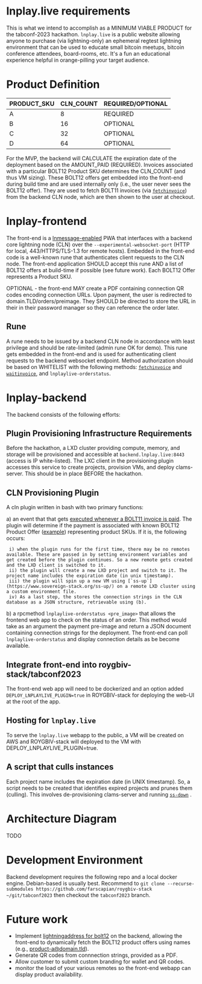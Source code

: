 # lnplay.live requirements

This is what we intend to accomplish as a MINIMUM VIABLE PRODUCT for the tabconf-2023 hackathon. `lnplay.live` is a public website allowing anyone to purchase (via lightning-only) an ephemeral regtest lightning environment that can be used to educate small bitcoin meetups, bitcoin conference attendees, board-rooms, etc. It's a fun an educational experience helpful in orange-pilling your target audience.

# Product Definition

|PRODUCT_SKU|CLN_COUNT|REQUIRED/OPTIONAL|
|---|---|---|
|A|8|REQUIRED|
|B|16|OPTIONAL|
|C|32|OPTIONAL|
|D|64|OPTIONAL|

For the MVP, the backend will CALCULATE the expiration date of the deployment based on the AMOUNT_PAID (REQUIRED). Invoices associated with a particular BOLT12 Product SKU determines the CLN_COUNT (and thus VM sizing). These BOLT12 offers get embedded into the front-end during build time and are used internally only (i.e., the user never sees the BOLT12 offer). They are used to fetch BOLT11 invoices (via [`fetchinvoice`](https://docs.corelightning.org/reference/lightning-fetchinvoice)) from the backend CLN node, which are then shown to the user at checkout.

# lnplay-frontend

The front-end is a [lnmessage-enabled](https://github.com/aaronbarnardsound/lnmessage) PWA that interfaces with a backend core lightning node (CLN) over the `--experimental-websocket-port` (HTTP for local, 443/HTTPS/TLS-1.3 for remote hosts). Embedded in the front-end code is a well-known rune that authenticates client requests to the CLN node. The front-end application SHOULD accept this rune AND a list of BOLT12 offers at build-time if possible (see future work). Each BOLT12 Offer represents a Product SKU.

OPTIONAL - the front-end MAY create a PDF containing connection QR codes encoding connection URLs. Upon payment, the user is redirected to domain.TLD/orders/preimage. They SHOULD be directed to store the URL in their in their password manager so they can reference the order later. 

## Rune

A rune needs to be issued by a backend CLN node in accordance with least privilege and should be rate-limited (admin rune OK for demo). This rune gets embedded in the front-end and is used for authenticating client requests to the backend websocket endpoint. Method authorization should be based on WHITELIST with the following methods: [`fetchinvoice`](https://docs.corelightning.org/reference/lightning-fetchinvoice) and [`waitinvoice`](https://docs.corelightning.org/reference/lightning-waitinvoice), and `lnplaylive-orderstatus`.

# lnplay-backend

The backend consists of the following efforts:

## Plugin Provisioning Infrastructure Requirements

Before the hackathon, a LXD cluster providing compute, memory, and storage will be provisioned and accessible at `backend.lnplay.live:8443` (access is IP white-listed). The LXC client in the provisioning plugin accesses this service to create projects, provision VMs, and deploy clams-server. This should be in place BEFORE the hackathon.

## CLN Provisioning Plugin

A cln plugin written in bash with two primary functions:  
  
  a) an event that that gets [executed whenever a BOLT11 invoice is paid](https://docs.corelightning.org/docs/event-notifications). The plugin will determine if the payment is associated with known BOLT12 Product Offer ([example](https://github.com/daGoodenough/bolt12-prism/blob/main/prism-plugin.py)) representing product SKUs. If it is, the following occurs:

     i) when the plugin runs for the first time, there may be no remotes available. These are passed in by setting environment variables and get created before the plugin continues. So a new remote gets created and the LXD client is switched to it.
     ii) the plugin will create a new LXD project and switch to it. The project name includes the expiration date (in unix timestamp).
     iii) the plugin will spin up a new VM using [`ss-up`](https://www.sovereign-stack.org/ss-up/) on a remote LXD cluster using a custom environment file.
     iv) As a last step, the stores the connection strings in the CLN database as a JSON structure, retrievable using (b).
  
  b) a rpcmethod `lnplaylive-orderstatus <pre_image>` that allows the frontend web app to check on the status of an order. This method would take as an argument the payment pre-image and return a JSON document containing connection strings for the deployment. The front-end can poll `lnplaylive-orderstatus` and display connection details as be become available.

## Integrate front-end into roygbiv-stack/tabconf2023

The front-end web app will need to be dockerized and an option added `DEPLOY_LNPLAYLIVE_PLUGIN=true` in ROYGBIV-stack for deploying the web-UI at the root of the app.

## Hosting for `lnplay.live`

To serve the `lnplay.live` webapp to the public, a VM will be created on AWS and ROYGBIV-stack will deployed to the VM with DEPLOY_LNPLAYLIVE_PLUGIN=true.

## A script that culls instances

Each project name includes the expiration date (in UNIX timestamp). So, a script needs to be created that identifies expired projects and prunes them (culling). This involves de-provisioning clams-server and running [`ss-down`](https://www.sovereign-stack.org/ss-down/) .

# Architecture Diagram

TODO

# Development Environment

Backend development requires the following repo and a local docker engine. Debian-based is usually best. Recommend to `git clone --recurse-submodules https://github.com/farscapian/roygbiv-stack ~/git/tabconf2023` then checkout the `tabconf2023` branch.

# Future work

* Implement [lightningaddress for bolt12](https://github.com/rustyrussell/bolt12address) on the backend, allowing the front-end to dynamically fetch the BOLT12 product offers using names (e.g., product-a@domain.tld).
* Generate QR codes from connnection strings, provided as a PDF.
* Allow customer to submit custom branding for wallet and QR codes. 
* monitor the load of your various remotes so the front-end webapp can display product availability.

